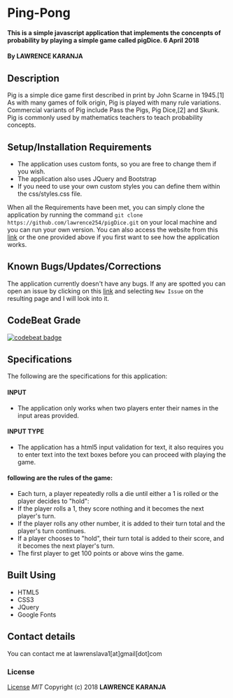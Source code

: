 # Ping-Pong
#### This is a simple javascript application that implements the concenpts of probability by playing a simple game called pigDice. 6 April 2018
#### By **LAWRENCE KARANJA**
## Description
Pig is a simple dice game first described in print by John Scarne in 1945.[1] As with many games of folk origin, Pig is played with many rule variations. Commercial variants of Pig include Pass the Pigs, Pig Dice,[2] and Skunk. Pig is commonly used by mathematics teachers to teach probability concepts.
## Setup/Installation Requirements
* The application uses custom fonts, so you are free to change them if you wish.
* The application also uses JQuery and Bootstrap
* If you need to use your own custom styles you can define them within the css/styles.css file.

When all the Requirements have been met, you can simply clone the application by running the  command `git clone https://github.com/lawrence254/pigDice.git` on your local machine and you can run your own version. You can also access the website from this [link](https://lawrence254.github.io/pigDice/) or the one provided above if you first want to see how the application works.
## Known Bugs/Updates/Corrections
The application currently doesn't have any bugs. If any are spotted you can open an issue by clicking on this [link](https://github.com/lawrence254/pigDice/issues) and selecting `New Issue` on the resulting page and I will look into it.

## CodeBeat Grade
[![codebeat badge](https://codebeat.co/badges/0fd0c634-51b7-4539-9321-ca670336b10c)](https://codebeat.co/projects/github-com-lawrence254-pigdice-master)

## Specifications
The following are the specifications for this application:
#### INPUT
* The application only works when two players enter their names in the input areas provided.

#### INPUT TYPE
  * The application has a html5 input validation for text, it also requires you to enter text into the text boxes before you can proceed with playing the game.

#### following are the rules of the game:
  * Each turn, a player repeatedly rolls a die until either a 1 is rolled or the player decides to "hold":
  * If the player rolls a 1, they score nothing and it becomes the next player's turn.
  * If the player rolls any other number, it is added to their turn total and the player's turn continues.
  * If a player chooses to "hold", their turn total is added to their score, and it becomes the next player's turn.
* The first player to get 100 points or above wins the game.



## Built Using
* HTML5
* CSS3
* JQuery
* Google Fonts

## Contact details
You can contact me at lawrenslava1[at]gmail[dot]com
### License
[License](https://github.com/lawrence254/pigDice/blob/master/LICENSE)
*MIT*
Copyright (c) 2018 **LAWRENCE KARANJA**
